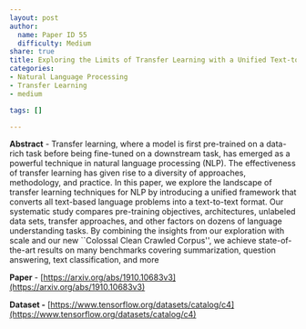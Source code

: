 ```yaml
---
layout: post
author:
  name: Paper ID 55
  difficulty: Medium
share: true
title: Exploring the Limits of Transfer Learning with a Unified Text-to-Text Transformer
categories:
- Natural Language Processing
- Transfer Learning
- medium

tags: []

---
```

**Abstract** - Transfer learning, where a model is first pre-trained on a data-rich task before being fine-tuned on a downstream task, has emerged as a powerful technique in natural language processing (NLP). The effectiveness of transfer learning has given rise to a diversity of approaches, methodology, and practice. In this paper, we explore the landscape of transfer learning techniques for NLP by introducing a unified framework that converts all text-based language problems into a text-to-text format. Our systematic study compares pre-training objectives, architectures, unlabeled data sets, transfer approaches, and other factors on dozens of language understanding tasks. By combining the insights from our exploration with scale and our new ``Colossal Clean Crawled Corpus'', we achieve state-of-the-art results on many benchmarks covering summarization, question answering, text classification, and more

**Paper** - [https://arxiv.org/abs/1910.10683v3](https://arxiv.org/abs/1910.10683v3)

**Dataset -** [https://www.tensorflow.org/datasets/catalog/c4](https://www.tensorflow.org/datasets/catalog/c4)
    